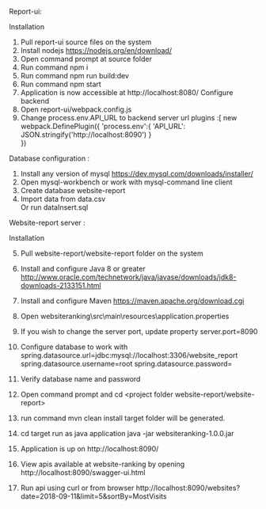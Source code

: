 Report-ui:

Installation 
1. Pull report-ui source files on the system
2. Install nodejs https://nodejs.org/en/download/
3. Open command prompt at source folder
4. Run command npm i
5. Run command npm run build:dev
6. Run command npm start
7. Application is now accessible at http://localhost:8080/
Configure backend
8. Open report-ui/webpack.config.js 
9. Change process.env.API_URL to backend server url
plugins :[ new webpack.DefinePlugin({
      'process.env':{
        'API_URL': JSON.stringify('http://localhost:8090')
      }      
    })


Database configuration :

1. Install any version of mysql https://dev.mysql.com/downloads/installer/
2. Open mysql-workbench or work with mysql-command line client
3. Create database website-report
4. Import data from data.csv 	
Or run dataInsert.sql  	


Website-report server :

Installation 

5. Pull website-report/website-report folder on the system
6. Install and configure Java 8 or greater http://www.oracle.com/technetwork/java/javase/downloads/jdk8-downloads-2133151.html
7. Install and configure Maven https://maven.apache.org/download.cgi
8. Open websiteranking\src\main\resources\application.properties
9. If you wish to change the server port, update property 
server.port=8090
10. Configure database to work with
spring.datasource.url=jdbc:mysql://localhost:3306/website_report
spring.datasource.username=root
spring.datasource.password=<password that you entered on mysql installation>
11. Verify database name and password
12. Open command prompt and cd <project folder website-report/website-report>
13. run command mvn clean install
target folder will be generated.
14. cd target
       run as java application
java -jar websiteranking-1.0.0.jar

15. Application is up on http://localhost:8090/
16. View apis available at website-ranking by opening http://localhost:8090/swagger-ui.html	
17. Run api using curl or from browser
http://localhost:8090/websites?date=2018-09-11&limit=5&sortBy=MostVisits





